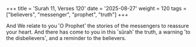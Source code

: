 +++
title = 'Surah 11, Verses 120'
date = '2025-08-27'
weight = 120
tags = ["believers", "messenger", "prophet", "truth"]
+++

And We relate to you ˹O Prophet˺ the stories of the messengers to reassure your heart. And there has come to you in this ˹sûrah˺ the truth, a warning ˹to the disbelievers˺, and a reminder to the believers.